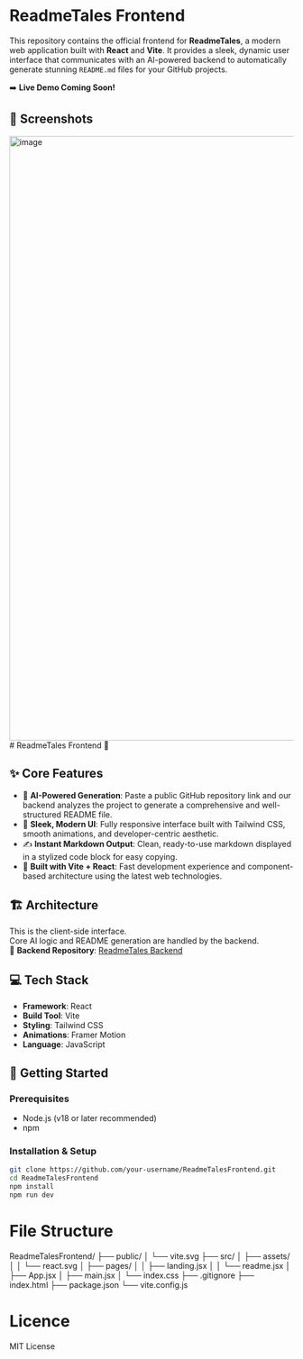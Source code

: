 # ReadmeTales Frontend
This repository contains the official frontend for **ReadmeTales**, a modern web application built with **React** and **Vite**. It provides a sleek, dynamic user interface that communicates with an AI-powered backend to automatically generate stunning `README.md` files for your GitHub projects.

➡️ **Live Demo Coming Soon!**

## 📸 Screenshots

<img width="1903" height="1073" alt="image" src="https://github.com/user-attachments/assets/3e8cc9c3-853e-4764-84e3-907c05ed115e" /># ReadmeTales Frontend 🚀

## ✨ Core Features

- 🤖 **AI-Powered Generation**: Paste a public GitHub repository link and our backend analyzes the project to generate a comprehensive and well-structured README file.  
- 🎨 **Sleek, Modern UI**: Fully responsive interface built with Tailwind CSS, smooth animations, and developer-centric aesthetic.  
- ✍️ **Instant Markdown Output**: Clean, ready-to-use markdown displayed in a stylized code block for easy copying.  
- 🚀 **Built with Vite + React**: Fast development experience and component-based architecture using the latest web technologies.

## 🏗️ Architecture

This is the client-side interface.  
Core AI logic and README generation are handled by the backend.  
🔗 **Backend Repository**: [ReadmeTales Backend](https://github.com/your-username/ReadmeTalesBackend)

## 💻 Tech Stack

- **Framework**: React  
- **Build Tool**: Vite  
- **Styling**: Tailwind CSS  
- **Animations**: Framer Motion  
- **Language**: JavaScript

## 🚀 Getting Started

### Prerequisites

- Node.js (v18 or later recommended)  
- npm

### Installation & Setup

```bash
git clone https://github.com/your-username/ReadmeTalesFrontend.git
cd ReadmeTalesFrontend
npm install
npm run dev
```
# File Structure 
ReadmeTalesFrontend/
├── public/
│   └── vite.svg
├── src/
│   ├── assets/
│   │   └── react.svg
│   ├── pages/
│   │   ├── landing.jsx
│   │   └── readme.jsx
│   ├── App.jsx
│   ├── main.jsx
│   └── index.css
├── .gitignore
├── index.html
├── package.json
└── vite.config.js


# Licence 
MIT License
